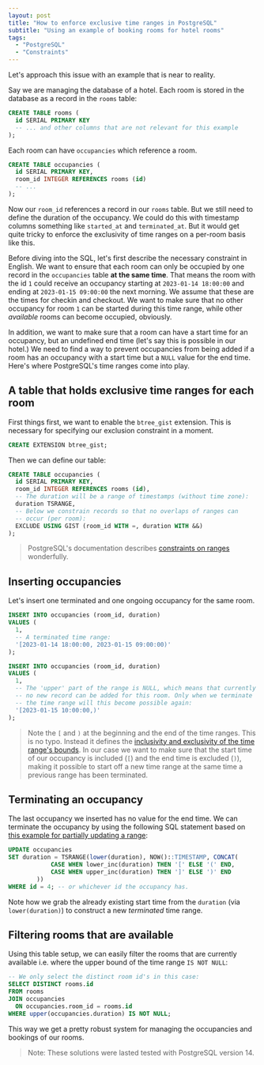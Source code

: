 ```yaml
---
layout: post
title: "How to enforce exclusive time ranges in PostgreSQL"
subtitle: "Using an example of booking rooms for hotel rooms"
tags:
  - "PostgreSQL"
  - "Constraints"
---
```


Let's approach this issue with an example that is near to reality.

Say we are managing the database of a hotel. Each room is stored in the database as a record in the `rooms` table:

```sql
CREATE TABLE rooms (
  id SERIAL PRIMARY KEY
  -- ... and other columns that are not relevant for this example
);
```

Each room can have `occupancies` which reference a room.

```sql
CREATE TABLE occupancies (
  id SERIAL PRIMARY KEY,
  room_id INTEGER REFERENCES rooms (id)
  -- ...
);
```

Now our `room_id` references a record in our `rooms` table. But we still need to define the duration of the occupancy. We could do this with timestamp columns  something like `started_at` and `terminated_at`. But it would get quite tricky to enforce the exclusivity of time ranges on a per-room basis like this.

Before diving into the SQL, let's first describe the necessary constraint in English. We want to ensure that each room can only be occupied by one record in the `occupancies` table **at the same time**. That means the room with the id `1` could receive an occupancy starting at `2023-01-14 18:00:00` and ending at `2023-01-15 09:00:00` the next morning. We assume that these are the times for checkin and checkout. We want to make sure that no other occupancy for room `1` can be started during this time range, while other _available_ rooms can become occupied, obviously.

In addition, we want to make sure that a room can have a start time for an occupancy, but an undefined end time (let's say this is possible in our hotel.) We need to find a way to prevent occupancies from being added if a room has an occupancy with a start time but a `NULL` value for the end time. Here's where PostgreSQL's time ranges come into play.

## A table that holds exclusive time ranges for each room

First things first, we want to enable the `btree_gist` extension. This is necessary for specifying our exclusion constraint in a moment.

```sql
CREATE EXTENSION btree_gist;
```

Then we can define our table:

```sql
CREATE TABLE occupancies (
  id SERIAL PRIMARY KEY,
  room_id INTEGER REFERENCES rooms (id),
  -- The duration will be a range of timestamps (without time zone):
  duration TSRANGE,
  -- Below we constrain records so that no overlaps of ranges can
  -- occur (per room):
  EXCLUDE USING GIST (room_id WITH =, duration WITH &&)
);
```

> PostgreSQL's documentation describes [constraints on ranges](https://www.postgresql.org/docs/current/rangetypes.html#RANGETYPES-CONSTRAINT) wonderfully.

## Inserting occupancies

Let's insert one terminated and one ongoing occupancy for the same room.

```sql
INSERT INTO occupancies (room_id, duration)
VALUES (
  1,
  -- A terminated time range:
  '[2023-01-14 18:00:00, 2023-01-15 09:00:00)'
);

INSERT INTO occupancies (room_id, duration)
VALUES (
  1,
  -- The 'upper' part of the range is NULL, which means that currently
  -- no new record can be added for this room. Only when we terminate
  -- the time range will this become possible again:
  '[2023-01-15 10:00:00,)'
);
```

> Note the `[` and `)` at the beginning and the end of the time ranges. This is no typo. Instead it defines the [inclusivity and exclusivity of the time range's bounds](https://www.postgresql.org/docs/current/rangetypes.html#RANGETYPES-INCLUSIVITY). In our case we want to make sure that the start time of our occupancy is included (`[`) and the end time is excluded (`)`), making it possible to start off a new time range at the same time a previous range has been terminated.

## Terminating an occupancy

The last occupancy we inserted has no value for the end time. We can terminate the occupancy by using the following SQL statement based on [this example for partially updating a range](https://gist.github.com/karanlyons/3af10ad9a90dbbd02a6b):

```sql
UPDATE occupancies
SET duration = TSRANGE(lower(duration), NOW()::TIMESTAMP, CONCAT(
            CASE WHEN lower_inc(duration) THEN '[' ELSE '(' END,
            CASE WHEN upper_inc(duration) THEN ']' ELSE ')' END
        ))
WHERE id = 4; -- or whichever id the occupancy has.
```

Note how we grab the already existing start time from the `duration` (via `lower(duration)`) to construct a new _terminated_ time range.

## Filtering rooms that are available

Using this table setup, we can easily filter the rooms that are currently available i.e. where the upper bound of the time range `IS NOT NULL`:

```sql
-- We only select the distinct room id's in this case:
SELECT DISTINCT rooms.id
FROM rooms
JOIN occupancies
  ON occupancies.room_id = rooms.id
WHERE upper(occupancies.duration) IS NOT NULL;
```

This way we get a pretty robust system for managing the occupancies and bookings of our rooms.

> Note: These solutions were lasted tested with PostgreSQL version 14.
